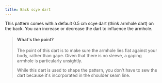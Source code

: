```yaml
---
title: Back scye dart
---
```


This pattern comes with a default 0.5 cm scye dart (think armhole dart) on the back. You can increase or decrease the dart to influence the armhole.

> #### What's the point?
> 
> The point of this dart is to make sure the armhole lies flat against your body, rather than gape. Given that there is no sleeve, a gaping armhole is particularly unsightly.
> 
> While this dart is used to shape the pattern, you don't have to sew the dart because it's incorporated in the shoulder seam line.